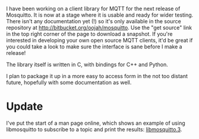 <!--
.. title: MQTT client library
.. slug: mqtt-client-library
.. date: 2010-07-22 00:34:38
.. tags: Testing
.. category:
.. link:
.. description:
.. type: text
-->

I have been working on a client library for MQTT for the next release of
Mosquitto. It is now at a stage where it is usable and ready for wider testing.
There isn't any documentation yet (!) so it's only available in the source
repository at <http://bitbucket.org/oojah/mosquitto>. Use the "get source" link
in the top right corner of the page to  download a snapshot. If you're
interested in developing your own open source MQTT clients, it'd be great if
you could take a look to make sure the interface is sane before I make a
release!

The library itself is written in C, with bindings for C++ and Python.

I plan to package it up in a more easy to access form in the not too distant
future, hopefully with some documentation as well.

# Update
I've put the start of a man page online, which shows an example of using
libmosquitto to subscribe to a topic and print the results: [libmosquitto.3].

[libmosquitto.3]: http://mosquitto.org/man/libmosquitto-3.html
